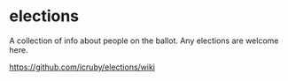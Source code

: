 elections
=========

A collection of info about people on the ballot. Any elections are welcome here.

https://github.com/icruby/elections/wiki